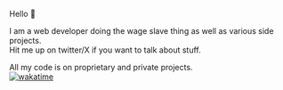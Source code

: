 Hello 👋

I am a web developer doing the wage slave thing as well as various side projects.  
Hit me up on twitter/X if you want to talk about stuff.  

All my code is on proprietary and private projects.  
[![wakatime](https://wakatime.com/badge/user/f1f1d2d9-8338-469b-95a1-d3933a7c9bb4.svg)](https://wakatime.com/@f1f1d2d9-8338-469b-95a1-d3933a7c9bb4)
